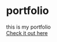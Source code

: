 # portfolio
 this is my portfolio  
 <a href="https://siraj-abdulkadir.github.io/portfolio/">Check it out here</a>
